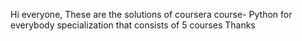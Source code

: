 Hi everyone,
These are the solutions of coursera course- Python for everybody specialization that consists of 5 courses
Thanks
